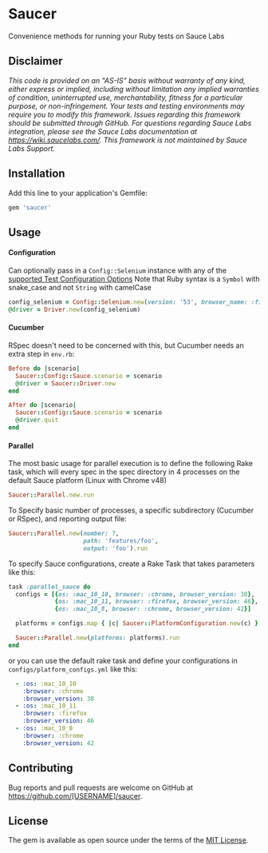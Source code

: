 # Saucer

Convenience methods for running your Ruby tests on Sauce Labs

## Disclaimer
*This code is provided on an "AS-IS” basis without warranty of any kind, either express or implied, including without limitation any implied warranties of condition, uninterrupted use, merchantability, fitness for a particular purpose, or non-infringement. Your tests and testing environments may require you to modify this framework. Issues regarding this framework should be submitted through GitHub. For questions regarding Sauce Labs integration, please see the Sauce Labs documentation at https://wiki.saucelabs.com/. This framework is not maintained by Sauce Labs Support.*

## Installation

Add this line to your application's Gemfile:

```ruby
gem 'saucer'
```

## Usage

#### Configuration

Can optionally pass in a `Config::Selenium` instance with any of the 
[supported Test Configuration Options](https://wiki.saucelabs.com/display/DOCS/Test+Configuration+Options)
Note that Ruby syntax is a `Symbol` with snake_case and not `String` with camelCase
```ruby
config_selenium = Config::Selenium.new(version: '53', browser_name: :firefox)
@driver = Driver.new(config_selenium)
```

#### Cucumber
RSpec doesn't need to be concerned with this, but Cucumber needs an extra step in `env.rb`:
```ruby
Before do |scenario|
  Saucer::Config::Sauce.scenario = scenario
  @driver = Saucer::Driver.new
end

After do |scenario|
  Saucer::Config::Sauce.scenario = scenario
  @driver.quit
end
```

#### Parallel
The most basic usage for parallel execution is to define the following Rake task, which 
will every spec in the spec directory in 4 processes on the default Sauce platform (Linux with Chrome v48)

```ruby
Saucer::Parallel.new.run
```

To Specify basic number of processes, a specific subdirectory (Cucumber or RSpec), and
reporting output file:

```ruby
Saucer::Parallel.new(number: 7,
                     path: 'features/foo',
                     output: 'foo').run
```


To specify Sauce configurations, create a Rake Task that takes parameters like this:

```ruby
task :parallel_sauce do
  configs = [{os: :mac_10_10, browser: :chrome, browser_version: 38},
             {os: :mac_10_11, browser: :firefox, browser_version: 46},
             {os: :mac_10_8, browser: :chrome, browser_version: 42}]

  platforms = configs.map { |c| Saucer::PlatformConfiguration.new(c) }

  Saucer::Parallel.new(platforms: platforms).run
end
```

or you can use the default rake task and define your configurations in 
`configs/platform_configs.yml` like this:
```yaml
  - :os: :mac_10_10
    :browser: :chrome
    :browser_version: 38
  - :os: :mac_10_11
    :browser: :firefox
    :browser_version: 46
  - :os: :mac_10_8
    :browser: :chrome
    :browser_version: 42
```

## Contributing

Bug reports and pull requests are welcome on GitHub at https://github.com/[USERNAME]/saucer.

## License

The gem is available as open source under the terms of the [MIT License](http://opensource.org/licenses/MIT).
